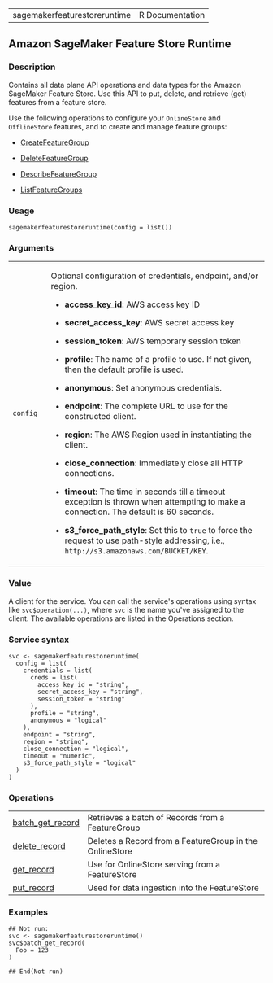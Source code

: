 <table style="width: 100%;">
<tbody>
<tr class="odd">
<td>sagemakerfeaturestoreruntime</td>
<td style="text-align: right;">R Documentation</td>
</tr>
</tbody>
</table>

## Amazon SageMaker Feature Store Runtime

### Description

Contains all data plane API operations and data types for the Amazon
SageMaker Feature Store. Use this API to put, delete, and retrieve (get)
features from a feature store.

Use the following operations to configure your `OnlineStore` and
`OfflineStore` features, and to create and manage feature groups:

-   [CreateFeatureGroup](https://docs.aws.amazon.com/sagemaker/latest/APIReference/API_CreateFeatureGroup.html)

-   [DeleteFeatureGroup](https://docs.aws.amazon.com/sagemaker/latest/APIReference/API_DeleteFeatureGroup.html)

-   [DescribeFeatureGroup](https://docs.aws.amazon.com/sagemaker/latest/APIReference/API_DescribeFeatureGroup.html)

-   [ListFeatureGroups](https://docs.aws.amazon.com/sagemaker/latest/APIReference/API_ListFeatureGroups.html)

### Usage

    sagemakerfeaturestoreruntime(config = list())

### Arguments

<table>
<colgroup>
<col style="width: 15%" />
<col style="width: 85%" />
</colgroup>
<tbody>
<tr class="odd">
<td><code id="sagemakerfeaturestoreruntime_:_config">config</code></td>
<td><p>Optional configuration of credentials, endpoint, and/or
region.</p>
<ul>
<li><p><strong>access_key_id</strong>: AWS access key ID</p></li>
<li><p><strong>secret_access_key</strong>: AWS secret access
key</p></li>
<li><p><strong>session_token</strong>: AWS temporary session
token</p></li>
<li><p><strong>profile</strong>: The name of a profile to use. If not
given, then the default profile is used.</p></li>
<li><p><strong>anonymous</strong>: Set anonymous credentials.</p></li>
<li><p><strong>endpoint</strong>: The complete URL to use for the
constructed client.</p></li>
<li><p><strong>region</strong>: The AWS Region used in instantiating the
client.</p></li>
<li><p><strong>close_connection</strong>: Immediately close all HTTP
connections.</p></li>
<li><p><strong>timeout</strong>: The time in seconds till a timeout
exception is thrown when attempting to make a connection. The default is
60 seconds.</p></li>
<li><p><strong>s3_force_path_style</strong>: Set this to
<code>true</code> to force the request to use path-style addressing,
i.e., <code
style="white-space: pre;">⁠http://s3.amazonaws.com/BUCKET/KEY⁠</code>.</p></li>
</ul></td>
</tr>
</tbody>
</table>

### Value

A client for the service. You can call the service's operations using
syntax like `svc$operation(...)`, where `svc` is the name you've
assigned to the client. The available operations are listed in the
Operations section.

### Service syntax

    svc <- sagemakerfeaturestoreruntime(
      config = list(
        credentials = list(
          creds = list(
            access_key_id = "string",
            secret_access_key = "string",
            session_token = "string"
          ),
          profile = "string",
          anonymous = "logical"
        ),
        endpoint = "string",
        region = "string",
        close_connection = "logical",
        timeout = "numeric",
        s3_force_path_style = "logical"
      )
    )

### Operations

<table>
<tbody>
<tr class="odd">
<td style="text-align: left;"><a href="../sagemakerfeaturestoreruntime_batch_get_record/"> batch_get_record </a></td>
<td style="text-align: left;">Retrieves a batch of Records from a
FeatureGroup</td>
</tr>
<tr class="even">
<td style="text-align: left;"><a href="../sagemakerfeaturestoreruntime_delete_record/"> delete_record </a></td>
<td style="text-align: left;">Deletes a Record from a FeatureGroup in
the OnlineStore</td>
</tr>
<tr class="odd">
<td style="text-align: left;"><a href="../sagemakerfeaturestoreruntime_get_record/"> get_record </a></td>
<td style="text-align: left;">Use for OnlineStore serving from a
FeatureStore</td>
</tr>
<tr class="even">
<td style="text-align: left;"><a href="../sagemakerfeaturestoreruntime_put_record/"> put_record </a></td>
<td style="text-align: left;">Used for data ingestion into the
FeatureStore</td>
</tr>
</tbody>
</table>

### Examples

    ## Not run: 
    svc <- sagemakerfeaturestoreruntime()
    svc$batch_get_record(
      Foo = 123
    )

    ## End(Not run)
